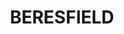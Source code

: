 ---
lastmod: '2025-04-06T06:05:20+00:00'
latitude: -32.819819
layout: suburb
longitude: 151.65415
postcode: '2322'
state: NSW
title: BERESFIELD
url: /nsw/beresfield/
---
